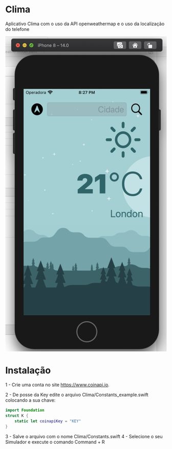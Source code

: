 #  Clima
Aplicativo Clima com o uso da API openweathermap e o uso da localização do telefone

![App Clima](https://github.com/manoelfilho/clima-app-swift5/blob/master/Documentation/layout.png)

# Instalação

1 - Crie uma conta no site https://www.coinapi.io.

2 - De posse da Key edite o arquivo Clima/Constants_example.swift colocando a sua chave:

```swift
import Foundation
struct K {
    static let coinapiKey = "KEY"
}
```
3 - Salve o arquivo com o nome Clima/Constants.swift 4 - Selecione o seu Simulador e execute o comando Command + R
